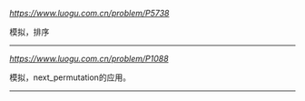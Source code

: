 *https://www.luogu.com.cn/problem/P5738*

模拟，排序

---

*https://www.luogu.com.cn/problem/P1088*

模拟，next_permutation的应用。

---
